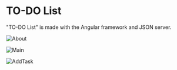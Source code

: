 # TO-DO List
"TO-DO List" is made with the Angular framework and JSON server.

![About](https://github.com/Marinayurkevich/task_tracker/assets/90932695/13dcafa5-2045-444c-b1ed-a2e6ee4a039f)

![Main](https://github.com/Marinayurkevich/task_tracker/assets/90932695/42d3d99e-628c-4d57-818f-a0ca69043b4d)

![AddTask](https://github.com/Marinayurkevich/task_tracker/assets/90932695/38b575bf-056a-4de9-9274-a95fcacd2da2)
